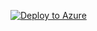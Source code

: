 [![Deploy to Azure](https://azuredeploy.net/deploybutton.png)](https://portal.azure.com/#create/Microsoft.Template/uri/https%3A%2F%2Fraw%2Egithubusercontent%2Ecom%2F44r555%2Fpub%2Fmaster%2FStreamDataGenerator%5FEventHub%5FStorage%2Ejson
)
